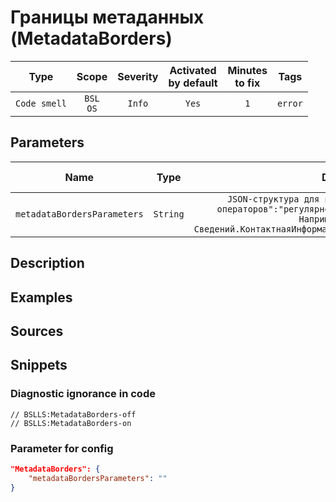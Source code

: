 # Границы метаданных (MetadataBorders)

|     Type     |        Scope        | Severity |    Activated<br>by default    |    Minutes<br>to fix    |  Tags   |
|:------------:|:-------------------:|:--------:|:-----------------------------:|:-----------------------:|:-------:|
| `Code smell` |    `BSL`<br>`OS`    |  `Info`  |             `Yes`             |           `1`           | `error` |

## Parameters 


|            Name             |   Type   |                                                                                        Description                                                                                        | Default value |
|:---------------------------:|:--------:|:-----------------------------------------------------------------------------------------------------------------------------------------------------------------------------------------:|:-------------:|
| `metadataBordersParameters` | `String` | `JSON-структура для пар "регулярное выражение для операторов":"регулярное выражение для имени модуля". Например, "Регистры?Сведений.КонтактнаяИнформация:ОбщийМодуль.РаботаСКонтактами".` |      ``       |
<!-- Блоки выше заполняются автоматически, не трогать -->
## Description
<!-- Описание диагностики заполняется вручную. Необходимо понятным языком описать смысл и схему работу -->

## Examples
<!-- В данном разделе приводятся примеры, на которые диагностика срабатывает, а также можно привести пример, как можно исправить ситуацию -->

## Sources
<!-- Необходимо указывать ссылки на все источники, из которых почерпнута информация для создания диагностики -->
<!-- Примеры источников

* Источник: [Стандарт: Тексты модулей](https://its.1c.ru/db/v8std#content:456:hdoc)
* Полезная информация: [Отказ от использования модальных окон](https://its.1c.ru/db/metod8dev#content:5272:hdoc)
* Источник: [Cognitive complexity, ver. 1.4](https://www.sonarsource.com/docs/CognitiveComplexity.pdf) -->

## Snippets

<!-- Блоки ниже заполняются автоматически, не трогать -->
### Diagnostic ignorance in code

```bsl
// BSLLS:MetadataBorders-off
// BSLLS:MetadataBorders-on
```

### Parameter for config

```json
"MetadataBorders": {
    "metadataBordersParameters": ""
}
```
